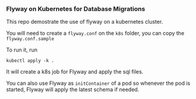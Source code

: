 ### Flyway on Kubernetes for Database Migrations

This repo demostrate the use of flyway on a kubernetes cluster.

You will need to create a `flyway.conf` on the `k8s` folder, you can copy the `flyway.conf.sample`

To run it, run 

```
kubectl apply -k . 
```

It will create a k8s job for Flyway and apply the sql files.   

You can also use Flyway as `initContainer` of a pod so whenever the pod is started, Flyway will apply the latest schema if needed.